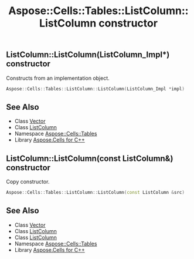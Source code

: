 ﻿---
title: Aspose::Cells::Tables::ListColumn::ListColumn constructor
linktitle: ListColumn
second_title: Aspose.Cells for C++ API Reference
description: 'Aspose::Cells::Tables::ListColumn::ListColumn constructor. Constructs from an implementation object in C++.'
type: docs
weight: 100
url: /cpp/aspose.cells.tables/listcolumn/listcolumn/
---
## ListColumn::ListColumn(ListColumn_Impl*) constructor


Constructs from an implementation object.

```cpp
Aspose::Cells::Tables::ListColumn::ListColumn(ListColumn_Impl *impl)
```

## See Also

* Class [Vector](../../../aspose.cells/vector/)
* Class [ListColumn](../)
* Namespace [Aspose::Cells::Tables](../../)
* Library [Aspose.Cells for C++](../../../)
## ListColumn::ListColumn(const ListColumn\&) constructor


Copy constructor.

```cpp
Aspose::Cells::Tables::ListColumn::ListColumn(const ListColumn &src)
```

## See Also

* Class [Vector](../../../aspose.cells/vector/)
* Class [ListColumn](../)
* Class [ListColumn](../)
* Namespace [Aspose::Cells::Tables](../../)
* Library [Aspose.Cells for C++](../../../)
